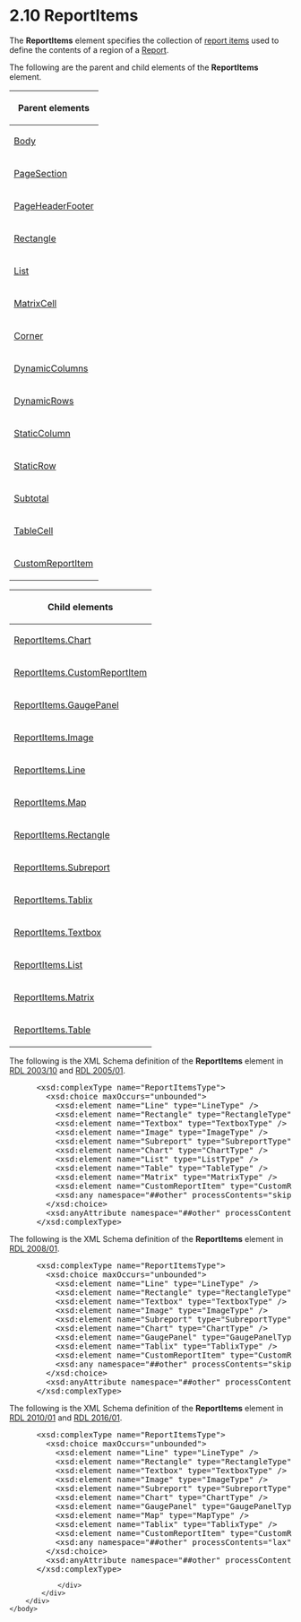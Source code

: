 <html dir="LTR" xmlns:mshelp="http://msdn.microsoft.com/mshelp" xmlns:ddue="http://ddue.schemas.microsoft.com/authoring/2003/5" xmlns:xlink="http://www.w3.org/1999/xlink" xmlns:tool="http://www.microsoft.com/tooltip">
    <head>
        <meta http-equiv="Content-Type" content="text/html; CHARSET=utf-8"></meta>
        <meta name="save" content="history"></meta>
        <title>2.10 ReportItems</title>
        <xml>
            <mshelp:toctitle title="2.10 ReportItems"></mshelp:toctitle>
            <mshelp:rltitle title="[MS-RDL]: ReportItems"></mshelp:rltitle>
            <mshelp:keyword index="A" term="c5fef915-e842-43b4-91f9-56af4eb15be0"></mshelp:keyword>
            <mshelp:attr name="DCSext.ContentType" value="open specification"></mshelp:attr>
            <mshelp:attr name="AssetID" value="c5fef915-e842-43b4-91f9-56af4eb15be0"></mshelp:attr>
            <mshelp:attr name="TopicType" value="kbRef"></mshelp:attr>
            <mshelp:attr name="DCSext.Title" value="[MS-RDL]: ReportItems" />
        </xml>
    </head>
    <body>
        <div id="header">
            <h1 class="heading">2.10 ReportItems</h1>
        </div>
        <div id="mainSection">
            <div id="mainBody">
                <div id="allHistory" class="saveHistory"></div>
                <div id="sectionSection0" class="section" name="collapseableSection">
                    

<p>The <b>ReportItems</b> element specifies the collection of <a href="b2482b3f-74ab-4ca8-a9e5-c07955011743.md#gt_c6f8e999-fca9-4e79-96e7-fb4c2c43d601">report items</a> used to define
the contents of a region of a <a href="6bbaafec-020b-406c-b4e7-5e4318b616cb.md">Report</a>.</p>

<p>The following are the parent and child elements of the <b>ReportItems</b>
element.</p>

<table>
 <thead>
  <tr>
   <th>
   <p>Parent elements</p>
   </th>
  </tr>
 </thead>
 <tr>
  <td>
  <p><a href="6bf4e125-fdfd-4d04-88aa-c4395ba8a252.md">Body</a></p>
  </td>
 </tr>
 <tr>
  <td>
  <p><a href="afff0921-7d95-4216-8f28-635c67d539d8.md">PageSection</a></p>
  </td>
 </tr>
 <tr>
  <td>
  <p><a href="ddc35223-1cb6-4136-823b-e72a3d12e1f9.md">PageHeaderFooter</a></p>
  </td>
 </tr>
 <tr>
  <td>
  <p><a href="e36a41ea-aeaf-45cc-969e-8ab1e380882c.md">Rectangle</a></p>
  </td>
 </tr>
 <tr>
  <td>
  <p><a href="ea4c625c-0558-4fb3-b3b8-bde6c160b1e2.md">List</a></p>
  </td>
 </tr>
 <tr>
  <td>
  <p><a href="bcb7e609-bf3c-49c8-a5eb-32866c0b4d58.md">MatrixCell</a></p>
  </td>
 </tr>
 <tr>
  <td>
  <p><a href="7de8b7be-78f3-442e-9907-764433874638.md">Corner</a></p>
  </td>
 </tr>
 <tr>
  <td>
  <p><a href="5a98a72e-ea10-4743-83fb-0cf6740c6635.md">DynamicColumns</a></p>
  </td>
 </tr>
 <tr>
  <td>
  <p><a href="ae8d4d93-e1d0-4379-ac48-4744a347f9db.md">DynamicRows</a></p>
  </td>
 </tr>
 <tr>
  <td>
  <p><a href="5ce81585-de46-403d-bfbf-feebaa70e46b.md">StaticColumn</a></p>
  </td>
 </tr>
 <tr>
  <td>
  <p><a href="fd25643a-c196-4329-8f6f-35ebf919d94e.md">StaticRow</a></p>
  </td>
 </tr>
 <tr>
  <td>
  <p><a href="44172a0a-a53f-423e-be81-08352a109961.md">Subtotal</a></p>
  </td>
 </tr>
 <tr>
  <td>
  <p><a href="082c9edd-8a19-40de-b4db-87c9b8de13a2.md">TableCell</a></p>
  </td>
 </tr>
 <tr>
  <td>
  <p><a href="6bb7b35c-e517-4444-a96b-9f2ccdd1a642.md">CustomReportItem</a></p>
  </td>
 </tr>
</table>

<p> </p>

<table>
 <thead>
  <tr>
   <th>
   <p>Child elements</p>
   </th>
  </tr>
 </thead>
 <tr>
  <td>
  <p><a href="0983164d-6776-4673-9d7c-270779f26941.md">ReportItems.Chart</a></p>
  </td>
 </tr>
 <tr>
  <td>
  <p><a href="2a19e534-e17e-4720-b65d-5268627a2153.md">ReportItems.CustomReportItem</a></p>
  </td>
 </tr>
 <tr>
  <td>
  <p><a href="e2c059d2-a02d-408a-9dc2-3f73ce928ae5.md">ReportItems.GaugePanel</a></p>
  </td>
 </tr>
 <tr>
  <td>
  <p><a href="4f99a692-8b3e-411c-bac5-dce15e08bf1d.md">ReportItems.Image</a></p>
  </td>
 </tr>
 <tr>
  <td>
  <p><a href="7e74e881-8292-444b-9f6a-7c4afc5f474a.md">ReportItems.Line</a></p>
  </td>
 </tr>
 <tr>
  <td>
  <p><a href="23e28df4-ded9-4223-8c81-7e9a15234e9f.md">ReportItems.Map</a></p>
  </td>
 </tr>
 <tr>
  <td>
  <p><a href="65d5e2f2-6481-431b-8383-04188b367296.md">ReportItems.Rectangle</a></p>
  </td>
 </tr>
 <tr>
  <td>
  <p><a href="f13cd5e9-ce3b-47d6-80b0-63d7fb36becb.md">ReportItems.Subreport</a></p>
  </td>
 </tr>
 <tr>
  <td>
  <p><a href="bda08693-48da-4548-9298-2f0f0d6bc4a4.md">ReportItems.Tablix</a></p>
  </td>
 </tr>
 <tr>
  <td>
  <p><a href="1b212434-8754-4a93-9f02-39ea2274121c.md">ReportItems.Textbox</a></p>
  </td>
 </tr>
 <tr>
  <td>
  <p><a href="01ecfbb1-f4cd-4a93-830d-c397789e64f0.md">ReportItems.List</a></p>
  </td>
 </tr>
 <tr>
  <td>
  <p><a href="c79ff8d9-e6d4-4a3b-a0d5-5e635ea5fb8c.md">ReportItems.Matrix</a></p>
  </td>
 </tr>
 <tr>
  <td>
  <p><a href="ad4c4374-37d9-4d4d-82f0-b0b09052a4e5.md">ReportItems.Table</a></p>
  </td>
 </tr>
</table>

<p>The following is the XML Schema definition of the <b>ReportItems</b>
element in <a href="a7e2ad00-07c8-4f6d-80ab-3ad55df7b233.md">RDL 2003/10</a>
and <a href="3ebe2912-4958-4832-b391-cad1f5e13338.md">RDL 2005/01</a>.</p>

<dl>
<dd>
<div><pre> &lt;xsd:complexType name=&quot;ReportItemsType&quot;&gt;
   &lt;xsd:choice maxOccurs=&quot;unbounded&quot;&gt;
     &lt;xsd:element name=&quot;Line&quot; type=&quot;LineType&quot; /&gt;
     &lt;xsd:element name=&quot;Rectangle&quot; type=&quot;RectangleType&quot; /&gt;
     &lt;xsd:element name=&quot;Textbox&quot; type=&quot;TextboxType&quot; /&gt;
     &lt;xsd:element name=&quot;Image&quot; type=&quot;ImageType&quot; /&gt;
     &lt;xsd:element name=&quot;Subreport&quot; type=&quot;SubreportType&quot; /&gt;
     &lt;xsd:element name=&quot;Chart&quot; type=&quot;ChartType&quot; /&gt;
     &lt;xsd:element name=&quot;List&quot; type=&quot;ListType&quot; /&gt;
     &lt;xsd:element name=&quot;Table&quot; type=&quot;TableType&quot; /&gt;
     &lt;xsd:element name=&quot;Matrix&quot; type=&quot;MatrixType&quot; /&gt;
     &lt;xsd:element name=&quot;CustomReportItem&quot; type=&quot;CustomReportItemType&quot; /&gt;
     &lt;xsd:any namespace=&quot;##other&quot; processContents=&quot;skip&quot; /&gt;
   &lt;/xsd:choice&gt;
   &lt;xsd:anyAttribute namespace=&quot;##other&quot; processContents=&quot;skip&quot; /&gt;
 &lt;/xsd:complexType&gt;
</pre></div>
</dd></dl>

<p>The following is the XML Schema definition of the <b>ReportItems</b>
element in <a href="1e855f94-4617-47e4-b89e-0856c6cb420f.md">RDL 2008/01</a>.</p>

<dl>
<dd>
<div><pre> &lt;xsd:complexType name=&quot;ReportItemsType&quot;&gt;
   &lt;xsd:choice maxOccurs=&quot;unbounded&quot;&gt;
     &lt;xsd:element name=&quot;Line&quot; type=&quot;LineType&quot; /&gt;
     &lt;xsd:element name=&quot;Rectangle&quot; type=&quot;RectangleType&quot; /&gt;
     &lt;xsd:element name=&quot;Textbox&quot; type=&quot;TextboxType&quot; /&gt;
     &lt;xsd:element name=&quot;Image&quot; type=&quot;ImageType&quot; /&gt;
     &lt;xsd:element name=&quot;Subreport&quot; type=&quot;SubreportType&quot; /&gt;
     &lt;xsd:element name=&quot;Chart&quot; type=&quot;ChartType&quot; /&gt;
     &lt;xsd:element name=&quot;GaugePanel&quot; type=&quot;GaugePanelType&quot; /&gt;
     &lt;xsd:element name=&quot;Tablix&quot; type=&quot;TablixType&quot; /&gt;
     &lt;xsd:element name=&quot;CustomReportItem&quot; type=&quot;CustomReportItemType&quot; /&gt;
     &lt;xsd:any namespace=&quot;##other&quot; processContents=&quot;skip&quot; /&gt;
   &lt;/xsd:choice&gt;
   &lt;xsd:anyAttribute namespace=&quot;##other&quot; processContents=&quot;skip&quot; /&gt;
 &lt;/xsd:complexType&gt;
</pre></div>
</dd></dl>

<p>The following is the XML Schema definition of the <b>ReportItems</b>
element in <a href="3428e690-a348-4ec7-8a6a-8efb42d2cdee.md">RDL 2010/01</a>
and <a href="52ce3983-2bfc-4e72-9359-42aaf5fe4509.md">RDL 2016/01</a>.</p>

<dl>
<dd>
<div><pre> &lt;xsd:complexType name=&quot;ReportItemsType&quot;&gt;
   &lt;xsd:choice maxOccurs=&quot;unbounded&quot;&gt;
     &lt;xsd:element name=&quot;Line&quot; type=&quot;LineType&quot; /&gt;
     &lt;xsd:element name=&quot;Rectangle&quot; type=&quot;RectangleType&quot; /&gt;
     &lt;xsd:element name=&quot;Textbox&quot; type=&quot;TextboxType&quot; /&gt;
     &lt;xsd:element name=&quot;Image&quot; type=&quot;ImageType&quot; /&gt;
     &lt;xsd:element name=&quot;Subreport&quot; type=&quot;SubreportType&quot; /&gt;
     &lt;xsd:element name=&quot;Chart&quot; type=&quot;ChartType&quot; /&gt;
     &lt;xsd:element name=&quot;GaugePanel&quot; type=&quot;GaugePanelType&quot; /&gt;
     &lt;xsd:element name=&quot;Map&quot; type=&quot;MapType&quot; /&gt;
     &lt;xsd:element name=&quot;Tablix&quot; type=&quot;TablixType&quot; /&gt;
     &lt;xsd:element name=&quot;CustomReportItem&quot; type=&quot;CustomReportItemType&quot; /&gt;
     &lt;xsd:any namespace=&quot;##other&quot; processContents=&quot;lax&quot; /&gt;
   &lt;/xsd:choice&gt;
   &lt;xsd:anyAttribute namespace=&quot;##other&quot; processContents=&quot;lax&quot; /&gt;
 &lt;/xsd:complexType&gt;
</pre></div>
</dd></dl>


                </div>
            </div>
        </div>
    </body>
</html>